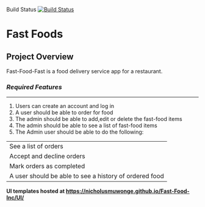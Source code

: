 Build Status
[![Build Status](https://travis-ci.org/NicholusMuwonge/Fast-Food-Inc.svg?branch=master)](https://travis-ci.org/NicholusMuwonge/Fast-Food-Inc)

<h1>Fast Foods</h1>
<h2>Project Overview</h2>
<p>Fast-Food-Fast is a food delivery service app for a restaurant. <p>
<h3><em><b>Required Features</b> </em> </h3>
<hr/>
<ol>
<li> Users can create an account and log in </li>
<li> A user should be able to order for food </li>
<li> The admin should be able to add,edit or delete the fast-food items </li>
  <li> The admin should be able to see a list of fast-food items </li>
<li> The Admin user should be able to do the following: </ol>

<table> <tr><td> See a list of orders </td></tr>
<tr><td> Accept and decline orders </td></tr>
<tr><td> Mark orders as completed </td></tr>
<tr><td> A user should be able to see a history of ordered food </li> </td></tr>
</table>

<strong>  UI templates hosted at https://nicholusmuwonge.github.io/Fast-Food-Inc/UI/    </strong>

